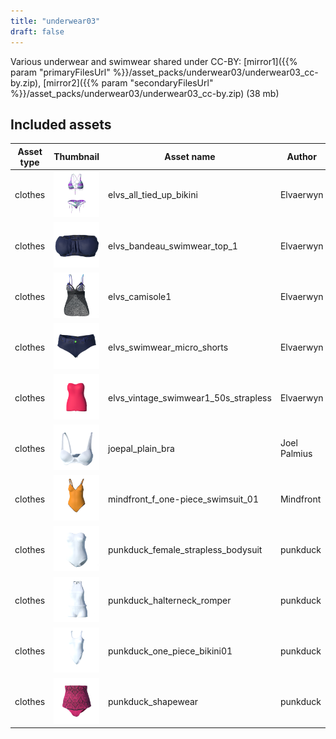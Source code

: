 ```yaml
---
title: "underwear03"
draft: false
---
```


Various underwear and swimwear shared under CC-BY: [mirror1]({{% param "primaryFilesUrl" %}}/asset_packs/underwear03/underwear03_cc-by.zip), [mirror2]({{% param "secondaryFilesUrl" %}}/asset_packs/underwear03/underwear03_cc-by.zip) (38 mb)


## Included assets

| Asset type | Thumbnail | Asset name | Author | Source | License |
| ---------- | --------- | ---------- | ------ | ------ | ------- |
| clothes | ![elvs_all_tied_up_bikini.png](elvs_all_tied_up_bikini.png) | elvs_all_tied_up_bikini | Elvaerwyn | [asset repo](http://www.makehumancommunity.org/node/1492) | CC-BY |
| clothes | ![elvs_bandeau_swimwear_top_1.png](elvs_bandeau_swimwear_top_1.png) | elvs_bandeau_swimwear_top_1 | Elvaerwyn | [asset repo](http://www.makehumancommunity.org/node/1956) | CC-BY |
| clothes | ![elvs_camisole1.png](elvs_camisole1.png) | elvs_camisole1 | Elvaerwyn | [asset repo](http://www.makehumancommunity.org/node/1930) | CC-BY |
| clothes | ![elvs_swimwear_micro_shorts.png](elvs_swimwear_micro_shorts.png) | elvs_swimwear_micro_shorts | Elvaerwyn | [asset repo](http://www.makehumancommunity.org/node/1957) | CC-BY |
| clothes | ![elvs_vintage_swimwear1_50s_strapless.png](elvs_vintage_swimwear1_50s_strapless.png) | elvs_vintage_swimwear1_50s_strapless | Elvaerwyn | [asset repo](http://www.makehumancommunity.org/node/1495) | CC-BY |
| clothes | ![joepal_plain_bra.png](joepal_plain_bra.png) | joepal_plain_bra | Joel Palmius | [asset repo](http://www.makehumancommunity.org/node/3384) | CC-BY |
| clothes | ![mindfront_f_one-piece_swimsuit_01.png](mindfront_f_one-piece_swimsuit_01.png) | mindfront_f_one-piece_swimsuit_01 | Mindfront | [asset repo](http://www.makehumancommunity.org/node/331) | CC-BY |
| clothes | ![punkduck_female_strapless_bodysuit.png](punkduck_female_strapless_bodysuit.png) | punkduck_female_strapless_bodysuit | punkduck | [asset repo](http://www.makehumancommunity.org/node/816) | CC-BY |
| clothes | ![punkduck_halterneck_romper.png](punkduck_halterneck_romper.png) | punkduck_halterneck_romper | punkduck | [asset repo](http://www.makehumancommunity.org/node/803) | CC-BY |
| clothes | ![punkduck_one_piece_bikini01.png](punkduck_one_piece_bikini01.png) | punkduck_one_piece_bikini01 | punkduck | [asset repo](http://www.makehumancommunity.org/node/1483) | CC-BY |
| clothes | ![punkduck_shapewear.png](punkduck_shapewear.png) | punkduck_shapewear | punkduck | [asset repo](http://www.makehumancommunity.org/node/555) | CC-BY |

